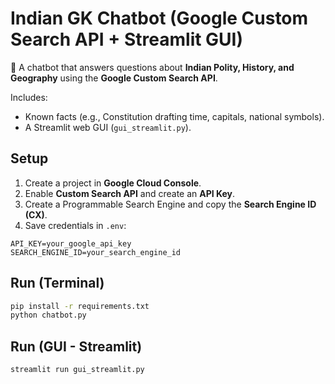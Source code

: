 # Indian GK Chatbot (Google Custom Search API + Streamlit GUI)

🤖 A chatbot that answers questions about **Indian Polity, History, and Geography** using the **Google Custom Search API**.

Includes:
- Known facts (e.g., Constitution drafting time, capitals, national symbols).
- A Streamlit web GUI (`gui_streamlit.py`).

## Setup
1. Create a project in **Google Cloud Console**.
2. Enable **Custom Search API** and create an **API Key**.
3. Create a Programmable Search Engine and copy the **Search Engine ID (CX)**.
4. Save credentials in `.env`:

```
API_KEY=your_google_api_key
SEARCH_ENGINE_ID=your_search_engine_id
```

## Run (Terminal)
```bash
pip install -r requirements.txt
python chatbot.py
```

## Run (GUI - Streamlit)
```bash
streamlit run gui_streamlit.py
```
